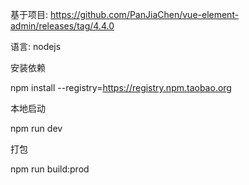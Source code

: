 基于项目: https://github.com/PanJiaChen/vue-element-admin/releases/tag/4.4.0



语言: nodejs

安装依赖

npm install --registry=https://registry.npm.taobao.org


本地启动

npm run dev

打包

npm run build:prod
